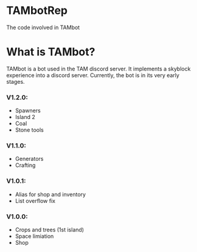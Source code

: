 # TAMbotRep
The code involved in TAMbot

# What is TAMbot?

TAMbot is a bot used in the TAM discord server. It implements a skyblock experience into a discord server. Currently, the bot is in its very early stages.


### V1.2.0:
- Spawners
- Island 2
- Coal
- Stone tools

### V1.1.0:
- Generators
- Crafting

### V1.0.1:
- Alias for shop and inventory
- List overflow fix

### V1.0.0:
- Crops and trees (1st island)
- Space limiation
- Shop
